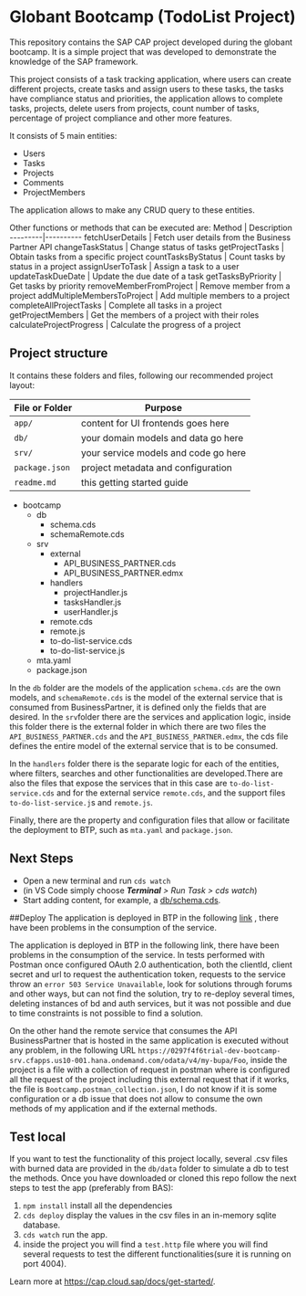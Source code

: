 # Globant Bootcamp (TodoList Project)

This repository contains the SAP CAP project developed during the globant bootcamp. It is a simple project that was developed to demonstrate the knowledge of the SAP framework.

This project consists of a task tracking application, where users can create different projects, create tasks and assign users to these tasks, the tasks have compliance status and priorities, the application allows to complete tasks, projects, delete users from projects, count number of tasks, percentage of project compliance and other more features.

It consists of 5 main entities:
* Users
* Tasks
* Projects
* Comments
* ProjectMembers

The application allows to make any CRUD query to these entities. 

Other functions or methods that can be executed are:
Method | Description
---------|----------
fetchUserDetails | Fetch user details from the Business Partner API
changeTaskStatus | Change status of tasks
getProjectTasks  | Obtain tasks from a specific project
countTasksByStatus | Count tasks by status in a project
assignUserToTask | Assign a task to a user 
updateTaskDueDate | Update the due date of a task
getTasksByPriority | Get tasks by priority
removeMemberFromProject | Remove member from a project
addMultipleMembersToProject | Add multiple members to a project
completeAllProjectTasks | Complete all tasks in a project
getProjectMembers | Get the members of a project with their roles
calculateProjectProgress  | Calculate the progress of a project

## Project structure

It contains these folders and files, following our recommended project layout:

File or Folder | Purpose
---------|----------
`app/` | content for UI frontends goes here
`db/` | your domain models and data go here
`srv/` | your service models and code go here
`package.json` | project metadata and configuration
`readme.md` | this getting started guide

- bootcamp
  - db 
    - schema.cds
    - schemaRemote.cds
  - srv
    - external
      - API_BUSINESS_PARTNER.cds
      - API_BUSINESS_PARTNER.edmx
    - handlers
      - projectHandler.js
      - tasksHandler.js
      - userHandler.js
    - remote.cds
    - remote.js
    - to-do-list-service.cds
    - to-do-list-service.js
  - mta.yaml
  - package.json

In the `db` folder are the models of the application `schema.cds` are the own models, and `schemaRemote.cds` is the model of the external service that is consumed from BusinessPartner, it is defined only the fields that are desired. In the `srv`folder there are the services and application logic, inside this folder there is the external folder in which there are two files the `API_BUSINESS_PARTNER.cds` and the `API_BUSINESS_PARTNER.edmx`, the cds file defines the entire model of the external service that is to be consumed.

In the `handlers` folder there is the separate logic for each of the entities, where filters, searches and other functionalities are developed.There are also the files that expose the services that in this case are `to-do-list-service.cds` and for the external service `remote.cds`, and the support files `to-do-list-service.j`s and `remote.js`.

Finally, there are the property and configuration files that allow or facilitate the deployment to BTP, such as `mta.yaml` and `package.json`.
## Next Steps

- Open a new terminal and run `cds watch`
- (in VS Code simply choose _**Terminal** > Run Task > cds watch_)
- Start adding content, for example, a [db/schema.cds](db/schema.cds).

##Deploy
The application is deployed in BTP in the following [link](https://0297f4f6trial-dev-bootcamp-srv.cfapps.us10-001.hana.ondemand.com) , there have been problems in the consumption of the service.

The application is deployed in BTP in the following link, there have been problems in the consumption of the service. In tests performed with Postman once configured OAuth 2.0 authentication, both the clientId, client secret and url to request the authentication token, requests to the service throw an `error 503 Service Unavailable`, look for solutions through forums and other ways, but can not find the solution, try to re-deploy several times, deleting instances of bd and auth services, but it was not possible and due to time constraints is not possible to find a solution.

On the other hand the remote service that consumes the API BusinessPartner that is hosted in the same application is executed without any problem, in the following URL `https://0297f4f6trial-dev-bootcamp-srv.cfapps.us10-001.hana.ondemand.com/odata/v4/my-bupa/Foo`, inside the project is a file with a collection of request in postman where is configured all the request of the project including this external request that if it works, the file is `Bootcamp.postman_collection.json`, I do not know if it is some configuration or a db issue that does not allow to consume the own methods of my application and if the external methods.

## Test local
If you want to test the functionality of this project locally, several .csv files with burned data are provided in the `db/data` folder to simulate a db to test the methods. 
Once you have downloaded or cloned this repo follow the next steps to test the app (preferably from BAS):
1. `npm install` install all the dependencies
2. `cds deploy` display the values in the csv files in an in-memory sqlite database.
3. `cds watch` run the app.
4. inside the project you will find a `test.http` file where you will find several requests to test the different functionalities(sure it is running on port 4004).



Learn more at https://cap.cloud.sap/docs/get-started/.
